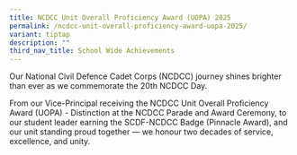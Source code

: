 ```yaml
---
title: NCDCC Unit Overall Proficiency Award (UOPA) 2025
permalink: /ncdcc-unit-overall-proficiency-award-uopa-2025/
variant: tiptap
description: ""
third_nav_title: School Wide Achievements
---
```

<p>Our National Civil Defence Cadet Corps (NCDCC) journey shines brighter
than ever as we commemorate the 20th NCDCC Day.</p>
<p>From our Vice-Principal receiving the NCDCC Unit Overall Proficiency Award
(UOPA) - Distinction at the NCDCC Parade and Award Ceremony, to our student
leader earning the SCDF-NCDCC Badge (Pinnacle Award), and our unit standing
proud together — we honour two decades of service, excellence, and unity.</p>
<p></p>
<p></p>